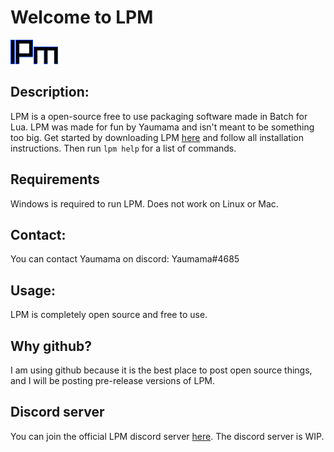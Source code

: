 # Welcome to LPM

![LPM logo](/icons/lpm.png)

## Description:
LPM is a open-source free to use packaging software made in Batch for Lua. LPM was made for fun by Yaumama and isn't meant to be something too big. Get started by downloading LPM [here](https://lpm.yaumama.repl.co) and follow all installation instructions. Then run `lpm help` for a list of commands.

## Requirements

Windows is required to run LPM. Does not work on Linux or Mac.

## Contact:
You can contact Yaumama on discord: Yaumama#4685  

## Usage:
LPM is completely open source and free to use.  

## Why github?
I am using github because it is the best place to post open source things, and I will be posting pre-release versions of LPM.

## Discord server
You can join the official LPM discord server [here](https://discord.gg/3Py6pbRuVb). The discord server is WIP.
